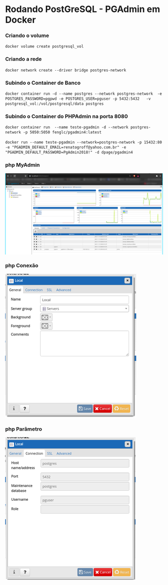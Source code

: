 # Rodando PostGreSQL - PGAdmin em Docker

### Criando o volume
```
docker volume create postgresql_vol
```
### Criando a rede
```
docker network create --driver bridge postgres-network
```
### Subindo o Container de Banco
```
docker container run -d --name postgres --network postgres-network  -e POSTGRES_PASSWORD=pgpwd -e POSTGRES_USER=pguser -p 5432:5432   -v postgresql_vol:/vol/postgresql/data postgres

```
### Subindo o Container do PHPAdmin na porta 8080
```
docker container run  --name teste-pgadmin -d --network postgres-network -p 5050:5050 fenglc/pgadmin4:latest

docker run --name teste-pgadmin --network=postgres-network -p 15432:80 -e "PGADMIN_DEFAULT_EMAIL=renatogroff@yahoo.com.br" -e "PGADMIN_DEFAULT_PASSWORD=PgAdmin2018!" -d dpage/pgadmin4

```
### php MyAdmin
![pgAdmin](img/dashboard.png)

### php Conexão
![conexao](img/conexao.png)

### php Parâmetro
![parametro](img/parametro.png)